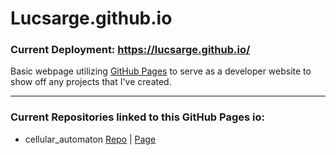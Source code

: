 # Lucsarge.github.io
### **Current Deployment:** https://lucsarge.github.io/

Basic webpage utilizing [GitHub Pages](https://pages.github.com/) to serve as a developer website to show off any projects that I've created.

---

### Current Repositories linked to this GitHub Pages io:
- cellular_automaton [Repo](https://github.com/Lucsarge/cellular_automaton) | [Page](https://lucsarge.github.io/cellular_automaton/)
